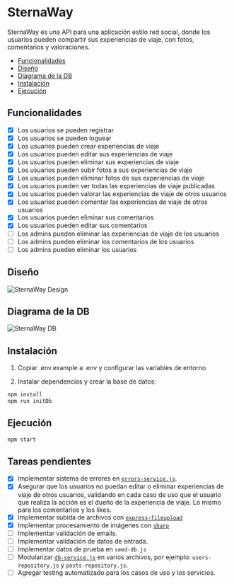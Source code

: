 # SternaWay

SternaWay es una API para una aplicación estilo red social, donde los usuarios pueden compartir sus experiencias de viaje, con fotos, comentarios y valoraciones.

- [Funcionalidades](#funcionalidades)
- [Diseño](#dise%C3%B1o)
- [Diagrama de la DB](#diagrama-de-la-db)
- [Instalación](#instalaci%C3%B3n)
- [Ejecución](#ejecuci%C3%B3n)

## Funcionalidades

- [x] Los usuarios se pueden registrar
- [x] Los usuarios se pueden loguear
- [x] Los usuarios pueden crear experiencias de viaje
- [x] Los usuarios pueden editar sus experiencias de viaje
- [x] Los usuarios pueden eliminar sus experiencias de viaje
- [x] Los usuarios pueden subir fotos a sus experiencias de viaje
- [x] Los usuarios pueden eliminar fotos de sus experiencias de viaje
- [x] Los usuarios pueden ver todas las experiencias de viaje publicadas
- [x] Los usuarios pueden valorar las experiencias de viaje de otros usuarios
- [x] Los usuarios pueden comentar las experiencias de viaje de otros usuarios
- [x] Los usuarios pueden eliminar sus comentarios
- [x] Los usuarios pueden editar sus comentarios
- [ ] Los admins pueden eliminar las experiencias de viaje de los usuarios
- [ ] Los admins pueden eliminar los comentarios de los usuarios
- [ ] Los admins pueden eliminar los usuarios

## Diseño

![SternaWay Design](./docs/dise%C3%B1o-api.excalidraw.svg)

## Diagrama de la DB

![SternaWay DB](./docs/dise%C3%B1o-db.excalidraw.svg)

## Instalación

1. Copiar .env.example a .env y configurar las variables de entorno

2. Instalar dependencias y crear la base de datos:

```bash
npm install
npm run initDb
```

## Ejecución

```bash
npm start
```

## Tareas pendientes

- [x] Implementar sistema de errores en [`errors-service.js`](./src/services/errors-service.js).
- [x] Asegurar que los usuarios no puedan editar o eliminar experiencias de viaje de otros usuarios, validando en cada caso de uso que el usuario que realiza la acción es el dueño de la experiencia de viaje. Lo mismo para los comentarios y los likes.
- [x] Implementar subida de archivos con [`express-fileupload`](https://www.npmjs.com/package/express-fileupload)
- [x] Implementar procesamiento de imágenes con [`sharp`](https://www.npmjs.com/package/sharp)
- [ ] Implementar validación de emails.
- [ ] Implementar validación de datos de entrada.
- [ ] Implementar datos de prueba en `seed-db.js`
- [ ] Modularizar [`db-service.js`](./src/services/db-service.js) en varios archivos, por ejemplo: `users-repository.js` y `posts-repository.js`.
- [ ] Agregar testing automatizado para los casos de uso y los servicios.
